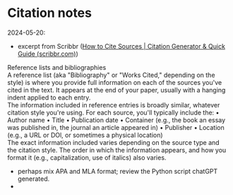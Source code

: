 # Citation notes  


2024-05-20:
- excerpt from Scribbr ([How to Cite Sources | Citation Generator & Quick Guide (scribbr.com)](https://www.scribbr.com/category/citing-sources/))  

Reference lists and bibliographies  
A reference list (aka "Bibliography" or "Works Cited," depending on the style) is where you provide full information on each of the sources you've cited in the text. It appears at the end of your paper, usually with a hanging indent applied to each entry.  
The information included in reference entries is broadly similar, whatever citation style you're
using. For each source, you'll typically include the:
• Author name
• Title
• Publication date
• Container (e.g., the book an essay was published in, the journal an article appeared in)
• Publisher
• Location (e.g., a URL or DOl, or sometimes a physical location)  
The exact information included varies depending on the source type and the citation style. The
order in which the information appears, and how you format it (e.g., capitalization, use of italics)
also varies.

 - perhaps mix APA and MLA format; review the Python script chatGPT generated.  
 - 